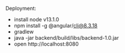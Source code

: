 Deployment:
- install node v13.1.0 
- npm install -g @angular/cli@8.3.18
- gradlew
- java -jar backend/build/libs/backend-1.0.jar
- open http://localhost:8080